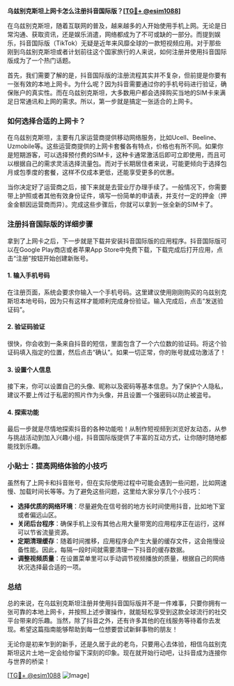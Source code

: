 **乌兹别克斯坦上网卡怎么注册抖音国际版？[[TG💪+ @esim1088](https://t.me/s/esim1088)]**

在乌兹别克斯坦，随着互联网的普及，越来越多的人开始使用手机上网。无论是日常沟通、获取资讯，还是娱乐消遣，网络都成为了不可或缺的一部分。而提到娱乐，抖音国际版（TikTok）无疑是近年来风靡全球的一款短视频应用。对于那些刚到乌兹别克斯坦或者计划前往这个国家旅行的人来说，如何注册并使用抖音国际版成为了一个热门话题。

首先，我们需要了解的是，抖音国际版的注册流程其实并不复杂，但前提是你要有一张有效的本地上网卡。为什么呢？因为抖音需要通过你的手机号码进行验证，确保账户的真实性。而在乌兹别克斯坦，大多数用户都会选择购买当地的SIM卡来满足日常通讯和上网的需求。所以，第一步就是搞定一张适合的上网卡。

### 如何选择合适的上网卡？

在乌兹别克斯坦，主要有几家运营商提供移动网络服务，比如Ucell、Beeline、Uzmobile等。这些运营商提供的上网卡套餐各有特点，价格也有所不同。如果你是短期游客，可以选择预付费的SIM卡，这种卡通常激活后即可立即使用，而且可以根据自己的需求灵活选择流量包。而对于长期居住者来说，可能更倾向于选择包月或包季度的套餐，这样不仅成本更低，还能享受更多的优惠。

当你决定好了运营商之后，接下来就是去营业厅办理手续了。一般情况下，你需要带上护照或者其他有效身份证件，填写一份简单的申请表，并支付一定的押金（押金金额因运营商而异）。完成这些步骤后，你就可以拿到一张全新的SIM卡了。

### 注册抖音国际版的详细步骤

拿到了上网卡之后，下一步就是下载并安装抖音国际版的应用程序。抖音国际版可以在Google Play商店或者苹果App Store中免费下载，下载完成后打开应用，点击“注册”按钮开始创建新账号。

#### 1. 输入手机号码
在注册页面，系统会要求你输入一个手机号码。这里建议使用刚刚购买的乌兹别克斯坦本地号码，因为只有这样才能顺利完成身份验证。输入完成后，点击“发送验证码”。

#### 2. 验证码验证
很快，你会收到一条来自抖音的短信，里面包含了一个六位数的验证码。将这个验证码填入指定的位置，然后点击“确认”。如果一切正常，你的账号就成功激活了！

#### 3. 设置个人信息
接下来，你可以设置自己的头像、昵称以及密码等基本信息。为了保护个人隐私，建议不要上传过于私密的照片作为头像，并且设置一个强密码以防止被盗号。

#### 4. 探索功能
最后一步就是尽情地探索抖音的各种功能啦！从制作短视频到浏览好友动态，从参与挑战活动到加入兴趣小组，抖音国际版提供了丰富的互动方式，让你随时随地都能找到乐趣。

### 小贴士：提高网络体验的小技巧

虽然有了上网卡和抖音账号，但在实际使用过程中可能会遇到一些问题，比如网速慢、加载时间长等等。为了避免这些问题，这里给大家分享几个小技巧：

- **选择优质的网络环境**：尽量避免在信号弱的地方长时间使用抖音，比如地下室或者偏远山区。
- **关闭后台程序**：确保手机上没有其他占用大量带宽的应用程序正在运行，这样可以节省流量资源。
- **定期清理缓存**：随着时间推移，应用程序会产生大量的缓存文件，这会拖慢设备性能。因此，每隔一段时间就需要清理一下抖音的缓存数据。
- **调整视频质量**：在设置菜单里可以手动调节视频播放的质量，根据自己的网络状况选择最合适的一项。

### 总结

总的来说，在乌兹别克斯坦注册并使用抖音国际版并不是一件难事，只要你拥有一张可靠的本地上网卡，并按照上述步骤操作，就能轻松享受到这款全球流行的社交平台带来的乐趣。当然，除了抖音之外，还有许多其他的在线服务等待着你去发现。希望这篇指南能够帮助到每一位想要尝试新鲜事物的朋友！

无论你是初来乍到的新手，还是久居于此的老鸟，只要用心去体验，相信乌兹别克斯坦这片土地一定会给你留下深刻的印象。现在就开始行动吧，让抖音成为连接你与世界的桥梁！

[[TG💪+ @esim1088](https://t.me/s/esim1088) ![Image](https://i.postimg.cc/4NQfJmqS/Snipaste-2025-05-13-00-14-12.png)]